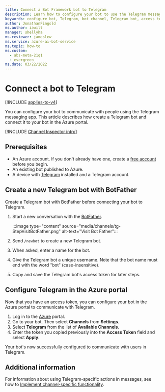 ```yaml
---
title: Connect a Bot Framework bot to Telegram
description: Learn how to configure your bot to use the Telegram messaging app to communicate with people.
keywords: configure bot, Telegram, bot channel, Telegram bot, access token
author: JonathanFingold
ms.author: iawilt
manager: shellyha
ms.reviewer: jameslew
ms.service: azure-ai-bot-service
ms.topic: how-to
ms.custom:
  - abs-meta-21q1
  - evergreen
ms.date: 03/22/2022
---
```


# Connect a bot to Telegram

[!INCLUDE [applies-to-v4](includes/applies-to-v4-current.md)]

You can configure your bot to communicate with people using the Telegram messaging app. This article describes how create a Telegram bot and connect it to your bot in the Azure portal.

[!INCLUDE [Channel Inspector intro](includes/snippet-channel-inspector.md)]

## Prerequisites

- An Azure account. If you don't already have one, create a [free account](https://azure.microsoft.com/free/?WT.mc_id=A261C142F) before you begin.
- An existing bot published to Azure.
- A device with [Telegram](https://telegram.org/) installed and a Telegram account.

## Create a new Telegram bot with BotFather

Create a Telegram bot with BotFather before connecting your bot to Telegram.

1. Start a new conversation with the [BotFather](https://telegram.me/botfather).

    :::image type="content" source="media/channels/tg-StepVisitBotFather.png" alt-text="Visit Bot Father":::

1. Send `/newbot` to create a new Telegram bot.
1. When asked, enter a name for the bot.
1. Give the Telegram bot a unique username. Note that the bot name must end with the word "bot" (case-insensitive).
1. Copy and save the Telegram bot's access token for later steps.

## Configure Telegram in the Azure portal

Now that you have an access token, you can configure your bot in the Azure portal to communicate with Telegram.

1. Log in to the [Azure](https://portal.azure.com) portal.
1. Go to your bot. Then select **Channels** from **Settings**.
1. Select **Telegram** from the list of **Available Channels**.
1. Enter the token you copied previously into the **Access Token** field and select **Apply**.

Your bot's now successfully configured to communicate with users in Telegram.

## Additional information

For information about using Telegram-specific actions in messages, see how to [Implement channel-specific functionality](v4sdk/bot-builder-channeldata.md).
